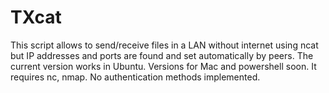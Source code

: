 # TXcat
This script allows to send/receive files in a LAN without internet using ncat but IP addresses and ports are found and set automatically by peers.
The current version works in Ubuntu. Versions for Mac and powershell soon.
It requires nc, nmap.
No authentication methods implemented.
